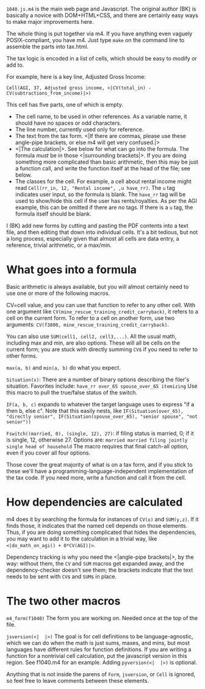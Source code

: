 
`1040.js.m4` is the main web page and Javascript. The original author (BK) is basically a
novice with DOM+HTML+CSS, and there are certainly easy ways to make major improvements
here.

The whole thing is put together via m4. If you have anything even vaguely POSIX-compliant,
you have m4. Just type `make` on the command line to assemble the parts into tax.html.

The tax logic is encoded in a list of cells, which should be easy to modify or add to.

For example, here is a key line, Adjusted Gross Income:

`Cell(AGI, 37, Adjusted gross income, <|CV(total_in) - CV(subtractions_from_income)|>)`

This cell has five parts, one of which is empty.

* The cell name, to be used in other references. As a variable name, it should have no
spaces or odd characters.
* The line number, currently used only for reference.
* The text from the tax form. <|If there are commas, please use these angle-pipe brackets,
    or else m4 will get very confused.|>
* <|The calculation|>. See below for what can go into the formula.
The formula _must_ be in those <|surrounding brackets|>. If you are doing something
more complicated than basic arithmetic, then this may be just a function call, and
write the function itself at the head of the file; see below.
* The classes for the cell. For example, a cell about rental income might read
`Cell(rr_in, 12, "Rental income", ,u have_rr)`. The `u` tag indicates user input, so the
formula is blank. The `have_rr` tag will be used to show/hide this cell if the user has
rents/royalties. As per the AGI example, this can be omitted if there are no tags. If
there is a `u` tag, the formula itself should be blank.

I (BK) add new forms by cutting and pasting the PDF contents into a text file, and then
editing that down into individual cells. It's a bit tedious, but not a long process,
especially given that almost all cells are data entry, a reference, trivial arithmetic,
or a max/min.

What goes into a formula
=====
Basic arithmetic is always available, but you will almost certainly need to use one or
more of the following macros.

CV=cell value, and you can use that function to refer to any other cell. With
one argument like `CV(mine_rescue_training_credit_carryback)`, it refers to a cell on
the current form. To refer to a cell on another form, use two arguments: `CV(f3800,
mine_rescue_training_credit_carryback)`.

You can also use `SUM(cell1, cell2, cell3,...)`. All the usual math, including max and
min, are also options. These will all be cells on the current form; you are stuck with
directly summing `CV`s if you need to refer to other forms.

`max(a, b)` and `min(a, b)` do what you expect.

`Situation(x)`: There are a number of binary options describing the filer's situation.
Favorites include:
`have_rr
over_65
spouse_over_65
itemizing`
Use this macro to pull the true/false status of the switch.

`IF(a, b, c)` expands to whatever the target language uses to express "if a then b,
else c". Note that this easily nests, like
`IF(Situation(over_65), "directly senior", IF(Situation(spouse_over_65), "senior spouse", "not senior"))`

`Fswitch((married, 0), (single, 12), 27)`: if filing status is married, 0; if it
is single, 12, otherwise 27. Options are:
`married
married filing jointly
single
head of household`
The macro requires that final catch-all option, even if you cover all four options.

Those cover the great majority of what is on a tax form, and if you stick to these
we'll have a programming-language-independent implementation of the tax code.  If you
need more, write a function and call it from the cell.

How dependencies are calculated
=====

m4 does it by searching the formula for instances of `CV(x)` and `SUM(y,z)`. If it finds
those, it indicates that the named cell depends on those elements. Thus, if you are doing
something complicated that hides the dependencies, you may want to add it to the
calculation in a trivial way, like `<|do_math_on_agi() + 0*CV(AGI)|>`.

Dependency tracking is why you need the <|angle-pipe brackets|>, by the way: without
them, the `CV` and `SUM` macros get expanded away, and the dependency-checker doesn't
see them; the brackets indicate that the text needs to be sent with `CV`s and `SUM`s
in place.

The two other macros
=====

`m4_form(f1040)` The form you are working on. Needed once at the top of the file.

`jsversion(<|  |>)` The goal is for cell definitions to be language-agnostic, which we
can do when the math is just sums, maxes, and mins, but most languages have different
rules for function definitions. If you are writing a function for a nontrivial cell
calculation, put the javascript version in this region. See f1040.m4 for an example.
Adding `pyversion(<|  |>)` is optional.

Anything that is not inside the parens of `Form`, `jsversion`, or `Cell` is ignored, so
feel free to leave comments between these elements.
